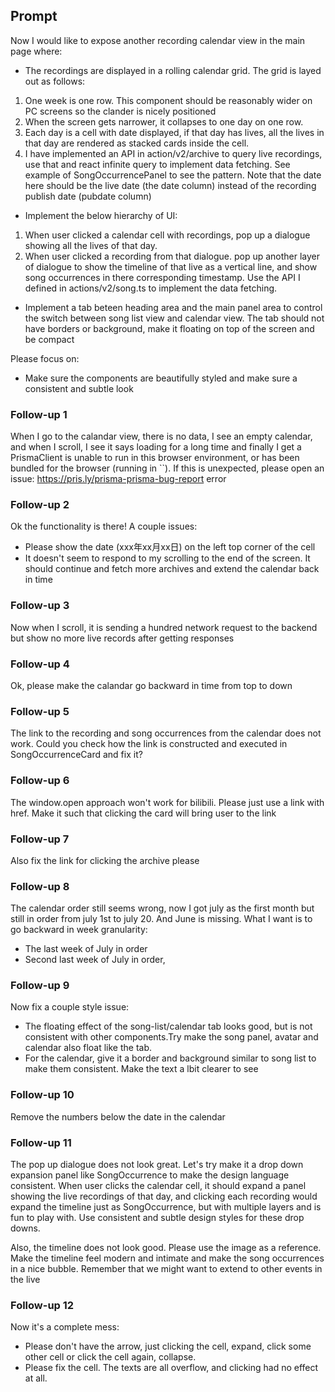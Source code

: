 ## Prompt

Now I would like to expose another recording calendar view in the main page where:
- The recordings are displayed in a rolling calendar grid. The grid is layed out as follows:
1. One week is one row. This component should be reasonably wider on PC screens so the clander is nicely positioned
2. When the screen gets narrower, it collapses to one day on one row.
3. Each day is a cell with date displayed, if that day has lives, all the lives in that day are rendered as stacked cards inside the cell.
4. I have implemented an API in action/v2/archive to query live recordings, use that and react infinite query to implement data fetching. See example of SongOccurrencePanel to see the pattern. Note that the date here should be the live date (the date column) instead of the recording publish date (pubdate column)

- Implement the below hierarchy of UI:
1. When user clicked a calendar cell with recordings, pop up a dialogue showing all the lives of that day.
2. When user clicked a recording from that dialogue. pop up another layer of dialogue to show the timeline of that live as a vertical line, and show song occurrences in there corresponding timestamp. Use the API I defined in actions/v2/song.ts to implement the data fetching.

- Implement a tab beteen heading area and the main panel area to control the switch between song list view and calendar view. The tab should not have borders or background, make it floating on top of the screen and be compact

Please focus on:
- Make sure the components are beautifully styled and make sure a consistent and subtle look

### Follow-up 1
When I go to the calandar view, there is no data, I see an empty calendar, and when I scroll, I see it says loading for a long time and finally I get a PrismaClient is unable to run in this browser environment, or has been bundled for the browser (running in ``). If this is unexpected, please open an issue: https://pris.ly/prisma-prisma-bug-report error

### Follow-up 2
Ok the functionality is there! A couple issues:
- Please show the date (xxx年xx月xx日) on the left top corner of the cell
- It doesn't seem to respond to my scrolling to the end of the screen. It should continue and fetch more archives and extend the calendar back in time

### Follow-up 3
Now when I scroll, it is sending a hundred network request to the backend but show no more live records after getting responses

### Follow-up 4
Ok, please make the calandar go backward in time from top to down

### Follow-up 5
The link to the recording and song occurrences from the calendar does not work. Could you check how the link is constructed and executed in SongOccurrenceCard and fix it?

### Follow-up 6
The window.open approach won't work for bilibili. Please just use a link with href. Make it such that clicking the card will bring user to the link

### Follow-up 7
Also fix the link for clicking the archive please

### Follow-up 8
The calendar order still seems wrong, now I got july as the first month but still in order from july 1st to july 20. And June is missing. What I want is to go backward in week granularity:
- The last week of July in order
- Second last week of July in order,

### Follow-up 9
Now fix a couple style issue:
- The floating effect of the song-list/calendar tab looks good, but is not consistent with other components.Try make the song panel, avatar and calendar also float like the tab.
- For the calendar, give it a border and background similar to song list to make them consistent. Make the text a lbit clearer to see

### Follow-up 10
Remove the numbers below the date in the calendar

### Follow-up 11
The pop up dialogue does not look great. Let's try make it a drop down expansion panel like SongOccurrence to make the design language consistent. When user clicks the calendar cell, it should expand a panel showing the live recordings of that day, and clicking each recording would expand the timeline just as SongOccurrence, but with multiple layers and is fun to play with. Use consistent and subtle design styles for these drop downs.

Also, the timeline does not look good. Please use the image as a reference. Make the timeline feel modern and intimate and make the song occurrences in a nice bubble. Remember that we might want to extend to other events in the live

### Follow-up 12
Now it's a complete mess:
- Please don't have the arrow, just clicking the cell, expand, click some other cell or click the cell again, collapse.
- Please fix the cell. The texts are all overflow, and clicking had no effect at all.
